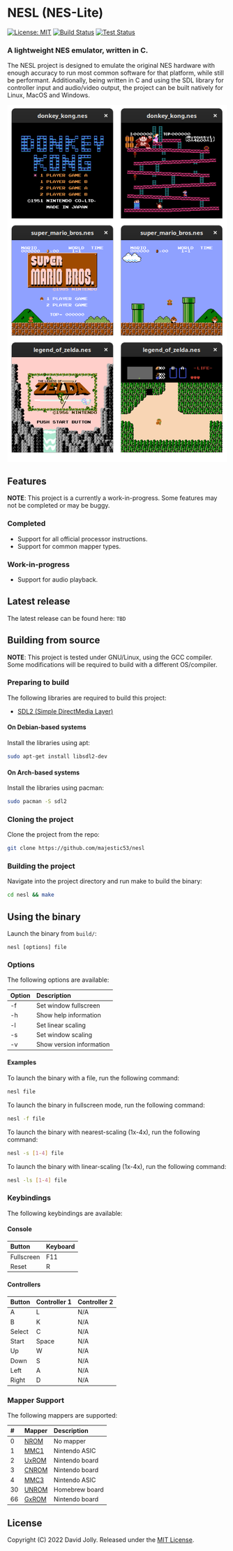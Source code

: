 # NESL (NES-Lite)

[![License: MIT](https://shields.io/badge/license-MIT-blue.svg?style=flat)](https://github.com/majestic53/nesl/blob/master/LICENSE) [![Build Status](https://github.com/majestic53/nesl/workflows/Build/badge.svg)](https://github.com/majestic53/nesl/actions/workflows/build.yml) [![Test Status](https://github.com/majestic53/nesl/workflows/Test/badge.svg)](https://github.com/majestic53/nesl/actions/workflows/test.yml)

### A lightweight NES emulator, written in C.

The NESL project is designed to emulate the original NES hardware with enough accuracy to run most common software for that platform, while still be performant. Additionally, being written in C and using the SDL library for controller input and audio/video output, the project can be built natively for Linux, MacOS and Windows.

![Demo](https://github.com/majestic53/nesl/blob/master/docs/demo.png)

## Features

__NOTE__: This project is a currently a work-in-progress. Some features may not be completed or may be buggy.

### Completed

* Support for all official processor instructions.
* Support for common mapper types.

### Work-in-progress

* Support for audio playback.

## Latest release

The latest release can be found here: `TBD`

## Building from source

__NOTE__: This project is tested under GNU/Linux, using the GCC compiler. Some modifications will be required to build with a different OS/compiler.

### Preparing to build

The following libraries are required to build this project:
* [SDL2 (Simple DirectMedia Layer)](https://wikipedia.org/wiki/Simple_DirectMedia_Layer)

#### On Debian-based systems

Install the libraries using apt:

```bash
sudo apt-get install libsdl2-dev
```

#### On Arch-based systems

Install the libraries using pacman:

```bash
sudo pacman -S sdl2
```

### Cloning the project

Clone the project from the repo:

```bash
git clone https://github.com/majestic53/nesl
```

### Building the project

Navigate into the project directory and run make to build the binary:

```bash
cd nesl && make
```

## Using the binary

Launch the binary from `build/`:

```
nesl [options] file
```

### Options

The following options are available:

|Option|Description             |
|:-----|:-----------------------|
|-f    |Set window fullscreen   |
|-h    |Show help information   |
|-l    |Set linear scaling      |
|-s    |Set window scaling      |
|-v    |Show version information|

#### Examples

To launch the binary with a file, run the following command:

```bash
nesl file
```

To launch the binary in fullscreen mode, run the following command:

```bash
nesl -f file
```

To launch the binary with nearest-scaling (1x-4x), run the following command:

```bash
nesl -s [1-4] file
```

To launch the binary with linear-scaling (1x-4x), run the following command:

```bash
nesl -ls [1-4] file
```

### Keybindings

The following keybindings are available:

#### Console

|Button    |Keyboard|
|:---------|:-------|
|Fullscreen|F11     |
|Reset     |R       |

#### Controllers

|Button |Controller 1|Controller 2|
|:------|:-----------|:-----------|
|A      |L           |N/A         |
|B      |K           |N/A         |
|Select |C           |N/A         |
|Start  |Space       |N/A         |
|Up     |W           |N/A         |
|Down   |S           |N/A         |
|Left   |A           |N/A         |
|Right  |D           |N/A         |

### Mapper Support

The following mappers are supported:

|# |Mapper                                                            |Description   |
|:-|:-----------------------------------------------------------------|:-------------|
|0 |[NROM](https://wiki.nesdev.org/w/index.php?title=INES_Mapper_000) |No mapper     |
|1 |[MMC1](https://wiki.nesdev.org/w/index.php?title=INES_Mapper_001) |Nintendo ASIC |
|2 |[UxROM](https://wiki.nesdev.org/w/index.php?title=INES_Mapper_002)|Nintendo board|
|3 |[CNROM](https://wiki.nesdev.org/w/index.php?title=INES_Mapper_003)|Nintendo board|
|4 |[MMC3](https://wiki.nesdev.org/w/index.php?title=INES_Mapper_004) |Nintendo ASIC |
|30|[UNROM](https://wiki.nesdev.org/w/index.php?title=INES_Mapper_030)|Homebrew board|
|66|[GxROM](https://wiki.nesdev.org/w/index.php?title=INES_Mapper_066)|Nintendo board|

## License

Copyright (C) 2022 David Jolly. Released under the [MIT License](https://opensource.org/licenses/MIT).
